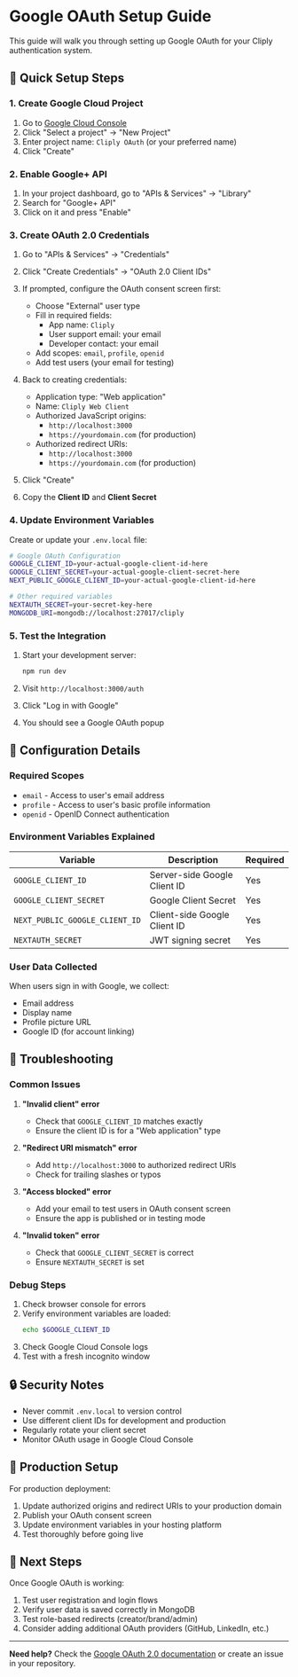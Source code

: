 # Google OAuth Setup Guide

This guide will walk you through setting up Google OAuth for your Cliply authentication system.

## 🚀 Quick Setup Steps

### 1. Create Google Cloud Project

1. Go to [Google Cloud Console](https://console.cloud.google.com/)
2. Click "Select a project" → "New Project"
3. Enter project name: `Cliply OAuth` (or your preferred name)
4. Click "Create"

### 2. Enable Google+ API

1. In your project dashboard, go to "APIs & Services" → "Library"
2. Search for "Google+ API"
3. Click on it and press "Enable"

### 3. Create OAuth 2.0 Credentials

1. Go to "APIs & Services" → "Credentials"
2. Click "Create Credentials" → "OAuth 2.0 Client IDs"
3. If prompted, configure the OAuth consent screen first:
   - Choose "External" user type
   - Fill in required fields:
     - App name: `Cliply`
     - User support email: your email
     - Developer contact: your email
   - Add scopes: `email`, `profile`, `openid`
   - Add test users (your email for testing)

4. Back to creating credentials:
   - Application type: "Web application"
   - Name: `Cliply Web Client`
   - Authorized JavaScript origins:
     - `http://localhost:3000`
     - `https://yourdomain.com` (for production)
   - Authorized redirect URIs:
     - `http://localhost:3000`
     - `https://yourdomain.com` (for production)

5. Click "Create"
6. Copy the **Client ID** and **Client Secret**

### 4. Update Environment Variables

Create or update your `.env.local` file:

```bash
# Google OAuth Configuration
GOOGLE_CLIENT_ID=your-actual-google-client-id-here
GOOGLE_CLIENT_SECRET=your-actual-google-client-secret-here
NEXT_PUBLIC_GOOGLE_CLIENT_ID=your-actual-google-client-id-here

# Other required variables
NEXTAUTH_SECRET=your-secret-key-here
MONGODB_URI=mongodb://localhost:27017/cliply
```

### 5. Test the Integration

1. Start your development server:
   ```bash
   npm run dev
   ```

2. Visit `http://localhost:3000/auth`

3. Click "Log in with Google"

4. You should see a Google OAuth popup

## 🔧 Configuration Details

### Required Scopes
- `email` - Access to user's email address
- `profile` - Access to user's basic profile information
- `openid` - OpenID Connect authentication

### Environment Variables Explained

| Variable | Description | Required |
|----------|-------------|----------|
| `GOOGLE_CLIENT_ID` | Server-side Google Client ID | Yes |
| `GOOGLE_CLIENT_SECRET` | Google Client Secret | Yes |
| `NEXT_PUBLIC_GOOGLE_CLIENT_ID` | Client-side Google Client ID | Yes |
| `NEXTAUTH_SECRET` | JWT signing secret | Yes |

### User Data Collected

When users sign in with Google, we collect:
- Email address
- Display name
- Profile picture URL
- Google ID (for account linking)

## 🚨 Troubleshooting

### Common Issues

1. **"Invalid client" error**
   - Check that `GOOGLE_CLIENT_ID` matches exactly
   - Ensure the client ID is for a "Web application" type

2. **"Redirect URI mismatch" error**
   - Add `http://localhost:3000` to authorized redirect URIs
   - Check for trailing slashes or typos

3. **"Access blocked" error**
   - Add your email to test users in OAuth consent screen
   - Ensure the app is published or in testing mode

4. **"Invalid token" error**
   - Check that `GOOGLE_CLIENT_SECRET` is correct
   - Ensure `NEXTAUTH_SECRET` is set

### Debug Steps

1. Check browser console for errors
2. Verify environment variables are loaded:
   ```bash
   echo $GOOGLE_CLIENT_ID
   ```
3. Check Google Cloud Console logs
4. Test with a fresh incognito window

## 🔒 Security Notes

- Never commit `.env.local` to version control
- Use different client IDs for development and production
- Regularly rotate your client secret
- Monitor OAuth usage in Google Cloud Console

## 📱 Production Setup

For production deployment:

1. Update authorized origins and redirect URIs to your production domain
2. Publish your OAuth consent screen
3. Update environment variables in your hosting platform
4. Test thoroughly before going live

## 🎯 Next Steps

Once Google OAuth is working:

1. Test user registration and login flows
2. Verify user data is saved correctly in MongoDB
3. Test role-based redirects (creator/brand/admin)
4. Consider adding additional OAuth providers (GitHub, LinkedIn, etc.)

---

**Need help?** Check the [Google OAuth 2.0 documentation](https://developers.google.com/identity/protocols/oauth2) or create an issue in your repository.
